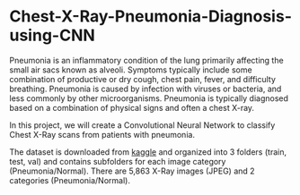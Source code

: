 # Chest-X-Ray-Pneumonia-Diagnosis-using-CNN
Pneumonia is an inflammatory condition of the lung primarily affecting the small air sacs known as alveoli. Symptoms typically include some combination of productive or dry cough, chest pain, fever, and difficulty breathing. Pneumonia is caused by infection with viruses or bacteria, and less commonly by other microorganisms. Pneumonia is typically diagnosed based on a combination of physical signs and often a chest X-ray.

In this project, we will create a Convolutional Neural Network to classify Chest X-Ray scans from patients with pneumonia.

The dataset is downloaded from [kaggle](https://www.kaggle.com/datasets/paultimothymooney/chest-xray-pneumonia) and organized into 3 folders (train, test, val) and contains subfolders for each image category (Pneumonia/Normal). There are 5,863 X-Ray images (JPEG) and 2 categories (Pneumonia/Normal).
